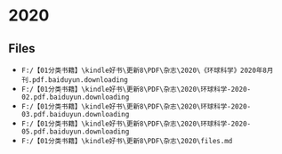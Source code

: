# 2020

## Files

- `F:/【01分类书籍】\kindle好书\更新8\PDF\杂志\2020\《环球科学》2020年8月刊.pdf.baiduyun.downloading`
- `F:/【01分类书籍】\kindle好书\更新8\PDF\杂志\2020\环球科学-2020-02.pdf.baiduyun.downloading`
- `F:/【01分类书籍】\kindle好书\更新8\PDF\杂志\2020\环球科学-2020-03.pdf.baiduyun.downloading`
- `F:/【01分类书籍】\kindle好书\更新8\PDF\杂志\2020\环球科学-2020-05.pdf.baiduyun.downloading`
- `F:/【01分类书籍】\kindle好书\更新8\PDF\杂志\2020\files.md`
